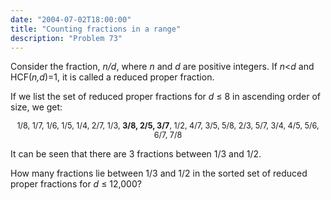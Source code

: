 ```yaml
---
date: "2004-07-02T18:00:00"
title: "Counting fractions in a range"
description: "Problem 73"
---
```


<p>Consider the fraction, <i>n/d</i>, where <i>n</i> and <i>d</i> are positive integers. If <i>n</i>&lt;<i>d</i> and HCF(<i>n,d</i>)=1, it is called a reduced proper fraction.</p>
<p>If we list the set of reduced proper fractions for <i>d</i> ≤ 8 in ascending order of size, we get:</p>
<p style="text-align:center;font-size:90%;">1/8, 1/7, 1/6, 1/5, 1/4, 2/7, 1/3, <b>3/8, 2/5, 3/7</b>, 1/2, 4/7, 3/5, 5/8, 2/3, 5/7, 3/4, 4/5, 5/6, 6/7, 7/8</p>
<p>It can be seen that there are 3 fractions between 1/3 and 1/2.</p>
<p>How many fractions lie between 1/3 and 1/2 in the sorted set of reduced proper fractions for <i>d</i> ≤ 12,000?</p>

